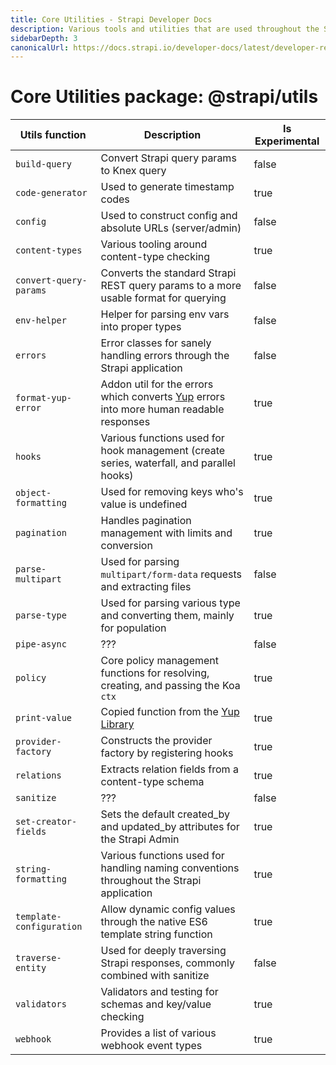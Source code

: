 ```yaml
---
title: Core Utilities - Strapi Developer Docs
description: Various tools and utilities that are used throughout the Strapi codebase and your project.
sidebarDepth: 3
canonicalUrl: https://docs.strapi.io/developer-docs/latest/developer-resources/utils/strapi-utils.md
---
```


# Core Utilities package: @strapi/utils

<!-- Should we base the functions off what is exported in https://github.com/strapi/strapi/blob/main/packages/core/utils/lib/index.js instead? -->

| Utils function | Description | Is Experimental |
| --- | --- | --- |
| `build-query` | Convert Strapi query params to Knex query | false |
| `code-generator` | Used to generate timestamp codes | true |
| `config` | Used to construct config and absolute URLs (server/admin) | false |
| `content-types` | Various tooling around content-type checking | true |
| `convert-query-params` | Converts the standard Strapi REST query params to a more usable format for querying | false |
| `env-helper` | Helper for parsing env vars into proper types | false |
| `errors` | Error classes for sanely handling errors through the Strapi application | false |
| `format-yup-error` | Addon util for the errors which converts [Yup](https://www.npmjs.com/package/yup) errors into more human readable responses | true |
| `hooks` | Various functions used for hook management (create series, waterfall, and parallel hooks) | true |
| `object-formatting` | Used for removing keys who's value is undefined | true |
| `pagination` | Handles pagination management with limits and conversion | true |
| `parse-multipart` | Used for parsing `multipart/form-data` requests and extracting files | false |
| `parse-type` | Used for parsing various type and converting them, mainly for population | true |
| `pipe-async` | ??? | false |
| `policy` | Core policy management functions for resolving, creating, and passing the Koa `ctx` | true |
| `print-value` | Copied function from the [Yup Library](https://github.com/jquense/yup/blob/2778b88bdacd5260d593c6468793da2e77daf21f/src/util/printValue.ts) | true |
| `provider-factory` | Constructs the provider factory by registering hooks | true |
| `relations` | Extracts relation fields from a content-type schema | true |
| `sanitize` | ??? | false |
| `set-creator-fields` | Sets the default created_by and updated_by attributes for the Strapi Admin | true |
| `string-formatting` | Various functions used for handling naming conventions throughout the Strapi application | true |
| `template-configuration` | Allow dynamic config values through the native ES6 template string function | true |
| `traverse-entity` | Used for deeply traversing Strapi responses, commonly combined with sanitize | false |
| `validators` | Validators and testing for schemas and key/value checking | true |
| `webhook` | Provides a list of various webhook event types | true |
